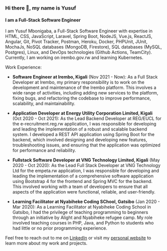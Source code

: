 ### Hi there 👋, my name is Yusuf
#### I am a Full-Stack Software Engineer

I am Yusuf Mbonigaba, a Full-Stack Software Engineer with expertise in HTML, CSS, JavaScript, Laravel, Spring Boot, NodeJS, Vue.js, ReactJS, Angular, Git, Pivot Tracker, Postman, Heroku, Docker, PHPUnit, JUnit, MochaJs, NoSQL databases (MongoDB, Firestore), SQL databases (MySQL, Postgres), Linux, and DevOps technologies (Github Actions, TeamCity). Currently, I am working on irembo.gov.rw and learning Kubernetes. 

Work Experience:

- **Software Engineer at Irembo, Kigali** (Nov 2021 - Now): As a Full Stack Developer at Irembo, my primary responsibility is to work on the development and maintenance of the Irembo platform. This involves a wide range of activities, including adding new services to the platform, fixing bugs, and refactoring the codebase to improve performance, scalability, and maintainability.

- **Application Developer at Energy Utility Corporation Limited, Kigali** (Oct 2020 - Oct 2021): As the Lead Backend Developer at REG/EUCL for the e-recruitment.reg.rw application, I was responsible for developing and leading the implementation of a robust and scalable backend system. I developed a REST API application using Spring Boot for the backend, which involved designing and developing new features, troubleshooting issues, and ensuring that the application was optimized for performance and reliability.

- **Fullstack Software Developer at VNG Technology Limited, Kigali** (May 2020 - Oct 2020): As the Lead Full Stack Developer at VNG Technology Ltd for the empeta.rw application, I was responsible for developing and leading the implementation of a comprehensive software application using Bootstrap 4 for the frontend and Spring MVC for the backend. This involved working with a team of developers to ensure that all aspects of the application were functional, reliable, and user-friendly.

- **Learning Facilitator at Nyabiheke Coding SChool, Gatsibo** (Jan 2020 - Mar 2020): As a Learning Facilitator at Nyabiheke Coding School in Gatsibo, I had the privilege of teaching programming to beginners through an initiative by Alight and Nyabiheke refugee camp. My role involved teaching courses in PHP, Java, and Python to students who had little or no prior programming experience.

Feel free to reach out to me on [LinkedIn](https://www.linkedin.com/in/yusuf-mbonigaba/) or visit my [personal website](https://mbonigabayusuf.netlify.app/) to learn more about my work and projects. 
